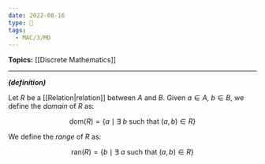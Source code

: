 ```yaml
---
date: 2022-08-16
type: 🧠
tags:
  - MAC/3/MD
---
```


**Topics:** [[Discrete Mathematics]]

---

_**(definition)**_

Let $R$ be a [[Relation|relation]] between $A$ and $B$. Given $a \in A$, $b \in B$, we define the _domain_ of $R$ as:

$$
\text{dom}(R) = \{ a \mid \exists\ b \text{ such that } (a, b) \in R \}
$$

We define the _range_ of $R$ as:

$$
\text{ran}(R) = \{b \mid \exists\ a \text{ such that } (a, b) \in R \}
$$

